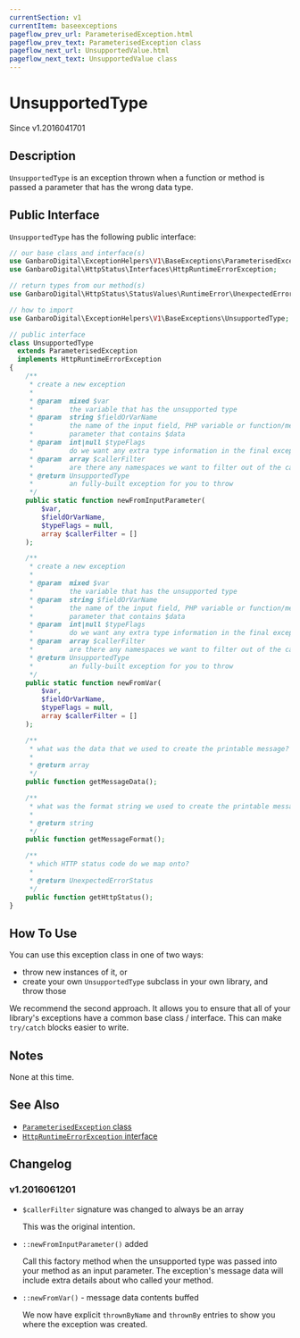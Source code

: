```yaml
---
currentSection: v1
currentItem: baseexceptions
pageflow_prev_url: ParameterisedException.html
pageflow_prev_text: ParameterisedException class
pageflow_next_url: UnsupportedValue.html
pageflow_next_text: UnsupportedValue class
---
```


# UnsupportedType

<div class="callout info" markdown="1">
Since v1.2016041701
</div>

## Description

`UnsupportedType` is an exception thrown when a function or method is passed a parameter that has the wrong data type.

## Public Interface

`UnsupportedType` has the following public interface:

```php
// our base class and interface(s)
use GanbaroDigital\ExceptionHelpers\V1\BaseExceptions\ParameterisedException;
use GanbaroDigital\HttpStatus\Interfaces\HttpRuntimeErrorException;

// return types from our method(s)
use GanbaroDigital\HttpStatus\StatusValues\RuntimeError\UnexpectedErrorStatus;

// how to import
use GanbaroDigital\ExceptionHelpers\V1\BaseExceptions\UnsupportedType;

// public interface
class UnsupportedType
  extends ParameterisedException
  implements HttpRuntimeErrorException
{
    /**
     * create a new exception
     *
     * @param  mixed $var
     *         the variable that has the unsupported type
     * @param  string $fieldOrVarName
     *         the name of the input field, PHP variable or function/method
     *         parameter that contains $data
     * @param  int|null $typeFlags
     *         do we want any extra type information in the final exception message?
     * @param  array $callerFilter
     *         are there any namespaces we want to filter out of the call stack?
     * @return UnsupportedType
     *         an fully-built exception for you to throw
     */
    public static function newFromInputParameter(
        $var,
        $fieldOrVarName,
        $typeFlags = null,
        array $callerFilter = []
    );

    /**
     * create a new exception
     *
     * @param  mixed $var
     *         the variable that has the unsupported type
     * @param  string $fieldOrVarName
     *         the name of the input field, PHP variable or function/method
     *         parameter that contains $data
     * @param  int|null $typeFlags
     *         do we want any extra type information in the final exception message?
     * @param  array $callerFilter
     *         are there any namespaces we want to filter out of the call stack?
     * @return UnsupportedType
     *         an fully-built exception for you to throw
     */
    public static function newFromVar(
        $var,
        $fieldOrVarName,
        $typeFlags = null,
        array $callerFilter = []
    );

    /**
     * what was the data that we used to create the printable message?
     *
     * @return array
     */
    public function getMessageData();

    /**
     * what was the format string we used to create the printable message?
     *
     * @return string
     */
    public function getMessageFormat();

    /**
     * which HTTP status code do we map onto?
     *
     * @return UnexpectedErrorStatus
     */
    public function getHttpStatus();
}

```

## How To Use

You can use this exception class in one of two ways:

* throw new instances of it, or
* create your own `UnsupportedType` subclass in your own library, and throw those

We recommend the second approach. It allows you to ensure that all of your library's exceptions have a common base class / interface. This can make `try/catch` blocks easier to write.

## Notes

None at this time.

## See Also

* [`ParameterisedException` class](ParameterisedException.html)
* [`HttpRuntimeErrorException` interface](http://ganbarodigital.github.io/php-http-status/reference/Interfaces/HttpRuntimeErrorException.html)

## Changelog

### v1.2016061201

* `$callerFilter` signature was changed to always be an array

  This was the original intention.

* `::newFromInputParameter()` added

  Call this factory method when the unsupported type was passed into your method as an input parameter. The exception's message data will include extra details about who called your method.

* `::newFromVar()` - message data contents buffed

  We now have explicit `thrownByName` and `thrownBy` entries to show you where the exception was created.
